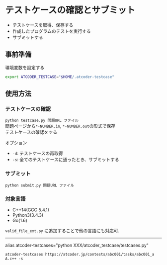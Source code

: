 # テストケースの確認とサブミット
- テストケースを取得、保存する
- 作成したプログラムのテストを実行する
- サブミットする

## 事前準備
環境変数を設定する
```sh
export ATCODER_TESTCASE="$HOME/.atcoder-testcase"
```

## 使用方法
### テストケースの確認
`python testcase.py 問題URL ファイル`  
問題ページから`*-NUMBER.in`, `*-NUMBER.out`の形式で保存  
テストケースの確認をする  

オプション
- `-d`: テストケースの再取得
- `-s`: 全てのテストケースに通ったとき、サブミットする

### サブミット
`python submit.py 問題URL ファイル`  


### 対象言語
- C++14(GCC 5.4.1)
- Python3(3.4.3)
- Go(1.6)

`valid_file_ext.py` に追加することで他の言語にも対応可.  

---
alias atcoder-testcases="python XXX/atcoder_testcase/testcases.py"

`atcoder-testcases https://atcoder.jp/contests/abc001/tasks/abc001_a A.c++ -s`

